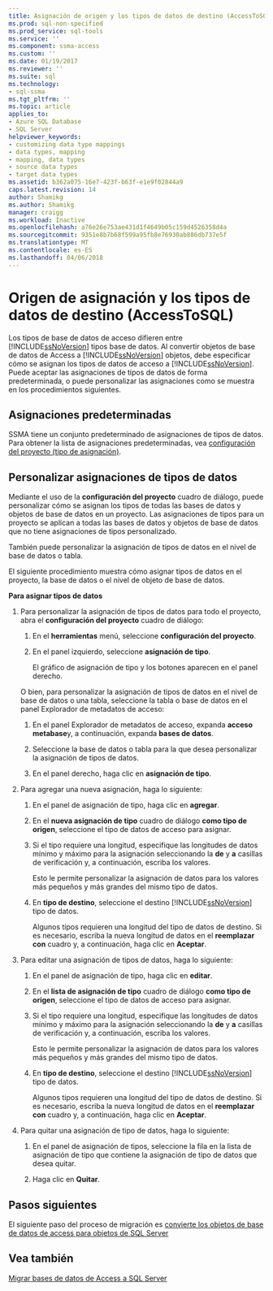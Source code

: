 ```yaml
---
title: Asignación de origen y los tipos de datos de destino (AccessToSQL) | Documentos de Microsoft
ms.prod: sql-non-specified
ms.prod_service: sql-tools
ms.service: ''
ms.component: ssma-access
ms.custom: ''
ms.date: 01/19/2017
ms.reviewer: ''
ms.suite: sql
ms.technology:
- sql-ssma
ms.tgt_pltfrm: ''
ms.topic: article
applies_to:
- Azure SQL Database
- SQL Server
helpviewer_keywords:
- customizing data type mappings
- data types, mapping
- mapping, data types
- source data types
- target data types
ms.assetid: b362a075-16e7-423f-b63f-e1e9f02844a9
caps.latest.revision: 14
author: Shamikg
ms.author: Shamikg
manager: craigg
ms.workload: Inactive
ms.openlocfilehash: a76e26e753ae431d1f4649b05c159d4526358d4a
ms.sourcegitcommit: 9351e8b7b68f599a95fb8e76930ab886db737e5f
ms.translationtype: MT
ms.contentlocale: es-ES
ms.lasthandoff: 04/06/2018
---
```

# <a name="mapping-source-and-target-data-types-accesstosql"></a>Origen de asignación y los tipos de datos de destino (AccessToSQL)
Los tipos de base de datos de acceso difieren entre [!INCLUDE[ssNoVersion](../../includes/ssnoversion_md.md)] tipos base de datos. Al convertir objetos de base de datos de Access a [!INCLUDE[ssNoVersion](../../includes/ssnoversion_md.md)] objetos, debe especificar cómo se asignan los tipos de datos de acceso a [!INCLUDE[ssNoVersion](../../includes/ssnoversion_md.md)]. Puede aceptar las asignaciones de tipos de datos de forma predeterminada, o puede personalizar las asignaciones como se muestra en los procedimientos siguientes.  
  
## <a name="default-mappings"></a>Asignaciones predeterminadas  
SSMA tiene un conjunto predeterminado de asignaciones de tipos de datos. Para obtener la lista de asignaciones predeterminadas, vea [configuración del proyecto (tipo de asignación)](http://msdn.microsoft.com/en-us/b87b9683-abed-4677-8c50-18bdba704655).  
  
## <a name="customizing-data-type-mappings"></a>Personalizar asignaciones de tipos de datos  
Mediante el uso de la **configuración del proyecto** cuadro de diálogo, puede personalizar cómo se asignan los tipos de todas las bases de datos y objetos de base de datos en un proyecto. Las asignaciones de tipos para un proyecto se aplican a todas las bases de datos y objetos de base de datos que no tiene asignaciones de tipos personalizado.  
  
También puede personalizar la asignación de tipos de datos en el nivel de base de datos o tabla.  
  
El siguiente procedimiento muestra cómo asignar tipos de datos en el proyecto, la base de datos o el nivel de objeto de base de datos.  
  
**Para asignar tipos de datos**  
  
1.  Para personalizar la asignación de tipos de datos para todo el proyecto, abra el **configuración del proyecto** cuadro de diálogo:  
  
    1.  En el **herramientas** menú, seleccione **configuración del proyecto**.  
  
    2.  En el panel izquierdo, seleccione **asignación de tipo**.  
  
        El gráfico de asignación de tipo y los botones aparecen en el panel derecho.  
  
    O bien, para personalizar la asignación de tipos de datos en el nivel de base de datos o una tabla, seleccione la tabla o base de datos en el panel Explorador de metadatos de acceso:  
  
    1.  En el panel Explorador de metadatos de acceso, expanda **acceso metabase**y, a continuación, expanda **bases de datos**.  
  
    2.  Seleccione la base de datos o tabla para la que desea personalizar la asignación de tipos de datos.  
  
    3.  En el panel derecho, haga clic en **asignación de tipo**.  
  
2.  Para agregar una nueva asignación, haga lo siguiente:  
  
    1.  En el panel de asignación de tipo, haga clic en **agregar**.  
  
    2.  En el **nueva asignación de tipo** cuadro de diálogo **como tipo de origen**, seleccione el tipo de datos de acceso para asignar.  
  
    3.  Si el tipo requiere una longitud, especifique las longitudes de datos mínimo y máximo para la asignación seleccionando la **de** y **a** casillas de verificación y, a continuación, escriba los valores.  
  
        Esto le permite personalizar la asignación de datos para los valores más pequeños y más grandes del mismo tipo de datos.  
  
    4.  En **tipo de destino**, seleccione el destino [!INCLUDE[ssNoVersion](../../includes/ssnoversion_md.md)] tipo de datos.  
  
        Algunos tipos requieren una longitud del tipo de datos de destino. Si es necesario, escriba la nueva longitud de datos en el **reemplazar con** cuadro y, a continuación, haga clic en **Aceptar**.  
  
3.  Para editar una asignación de tipos de datos, haga lo siguiente:  
  
    1.  En el panel de asignación de tipo, haga clic en **editar**.  
  
    2.  En el **lista de asignación de tipo** cuadro de diálogo **como tipo de origen**, seleccione el tipo de datos de acceso para asignar.  
  
    3.  Si el tipo requiere una longitud, especifique las longitudes de datos mínimo y máximo para la asignación seleccionando la **de** y **a** casillas de verificación y, a continuación, escriba los valores.  
  
        Esto le permite personalizar la asignación de datos para los valores más pequeños y más grandes del mismo tipo de datos.  
  
    4.  En **tipo de destino**, seleccione el destino [!INCLUDE[ssNoVersion](../../includes/ssnoversion_md.md)] tipo de datos.  
  
        Algunos tipos requieren una longitud del tipo de datos de destino. Si es necesario, escriba la nueva longitud de datos en el **reemplazar con** cuadro y, a continuación, haga clic en **Aceptar**.  
  
4.  Para quitar una asignación de tipo de datos, haga lo siguiente:  
  
    1.  En el panel de asignación de tipos, seleccione la fila en la lista de asignación de tipo que contiene la asignación de tipo de datos que desea quitar.  
  
    2.  Haga clic en **Quitar**.  
  
## <a name="next-steps"></a>Pasos siguientes  
El siguiente paso del proceso de migración es [convierte los objetos de base de datos de access para objetos de SQL Server](http://msdn.microsoft.com/en-us/e0ef67bf-80a6-4e6c-a82d-5d46e0623c6c)  
  
## <a name="see-also"></a>Vea también  
[Migrar bases de datos de Access a SQL Server](http://msdn.microsoft.com/en-us/76a3abcf-2998-4712-9490-fe8d872c89ca)  
  
